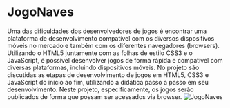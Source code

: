 # JogoNaves
Uma das dificuldades dos desenvolvedores de jogos é encontrar uma plataforma de desenvolvimento compatível com os
diversos dispositivos móveis no mercado e também com os diferentes navegadores (browsers).
Utilizando o HTML5 juntamente com as folhas de estilo CSS3 e o JavaScript, 
é possível desenvolver jogos de forma rápida e compatível com diversas plataformas, 
incluindo dispositivos móveis. No projeto são discutidas as etapas de desenvolvimento de jogos em HTML5,
CSS3 e JavaScript do início ao fim, utilizando a didática passo a passo em seu desenvolvimento.
Neste projeto, especificamente, os jogos serão publicados de forma que possam ser acessados via browser.
![JogoNaves]()
